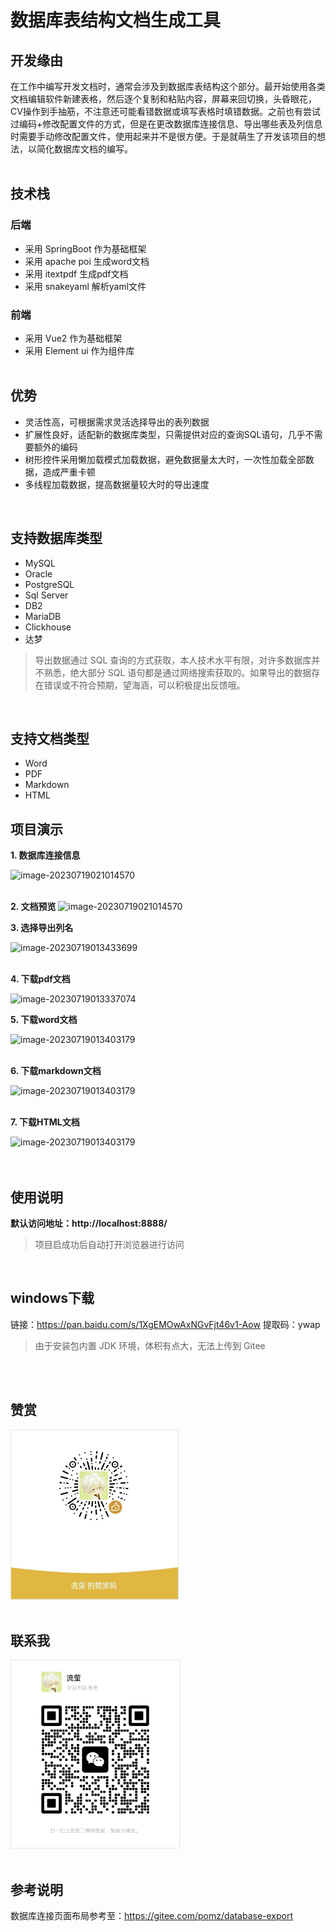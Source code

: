 # 数据库表结构文档生成工具

## 开发缘由

在工作中编写开发文档时，通常会涉及到数据库表结构这个部分。最开始使用各类文档编辑软件新建表格，然后逐个复制和粘贴内容，屏幕来回切换，头昏眼花，CV操作到手抽筋，不注意还可能看错数据或填写表格时填错数据。之前也有尝试过编码+修改配置文件的方式，但是在更改数据库连接信息、导出哪些表及列信息时需要手动修改配置文件，使用起来并不是很方便。于是就萌生了开发该项目的想法，以简化数据库文档的编写。
<br>
<br>

## 技术栈

### 后端

- 采用 SpringBoot 作为基础框架
- 采用 apache poi 生成word文档
- 采用 itextpdf 生成pdf文档
- 采用 snakeyaml 解析yaml文件

### 前端

- 采用 Vue2 作为基础框架
- 采用 Element ui 作为组件库
  <br>
  <br>

## 优势

- 灵活性高，可根据需求灵活选择导出的表列数据
- 扩展性良好，适配新的数据库类型，只需提供对应的查询SQL语句，几乎不需要额外的编码
- 树形控件采用懒加载模式加载数据，避免数据量太大时，一次性加载全部数据，造成严重卡顿
- 多线程加载数据，提高数据量较大时的导出速度

<br>

## 支持数据库类型

- MySQL
- Oracle
- PostgreSQL
- Sql Server
- DB2
- MariaDB
- Clickhouse
- 达梦

> 导出数据通过 SQL 查询的方式获取，本人技术水平有限，对许多数据库并不熟悉，绝大部分 SQL
> 语句都是通过网络搜索获取的。如果导出的数据存在错误或不符合预期，望海涵，可以积极提出反馈哦。

<br>

## 支持文档类型

- Word
- PDF
- Markdown
- HTML
  <br>

## 项目演示

**1. 数据库连接信息**

![image-20230719021014570](https://gitee.com/geqian618/resource/raw/master/images/table-structure/连接信息.png)  
<br>

**2. 文档预览**
![image-20230719021014570](https://gitee.com/geqian618/resource/raw/master/images/table-structure/文档预览.png)
<br>

**3. 选择导出列名**

![image-20230719013433699](https://gitee.com/geqian618/resource/raw/master/images/table-structure/选择列名.png)  
<br>

**4. 下载pdf文档**

![image-20230719013337074](https://gitee.com/geqian618/resource/raw/master/images/table-structure/pdf文档.png)
<br>

**5. 下载word文档**

![image-20230719013403179](https://gitee.com/geqian618/resource/raw/master/images/table-structure/word文档.png)  
<br>

**6. 下载markdown文档**

![image-20230719013403179](https://gitee.com/geqian618/resource/raw/master/images/table-structure/markdown文档.png)  
<br>

**7. 下载HTML文档**

![image-20230719013403179](https://gitee.com/geqian618/resource/raw/master/images/table-structure/html文档.png)  
<br>
<br>

## 使用说明

**默认访问地址：http://localhost:8888/**
> 项目启成功后自动打开浏览器进行访问

<br>

## windows下载

链接：https://pan.baidu.com/s/1XgEMOwAxNGvFjt46v1-Aow
提取码：ywap
> 由于安装包内置 JDK 环境，体积有点大，无法上传到 Gitee

<br>
<br>

## 赞赏



<img src="./src/main/resources/static/images/appreciation-code.jpg" style="border: 1px solid #e5e5e4;" alt="赞赏码" height="270">

<br>
<br>

## 联系我

<img src="./src/main/resources/static/images/wechat.jpg" style="border: 1px solid #e5e5e4;" alt="微信二维码" height="300">

<br>
<br>

## 参考说明

数据库连接页面布局参考至：https://gitee.com/pomz/database-export